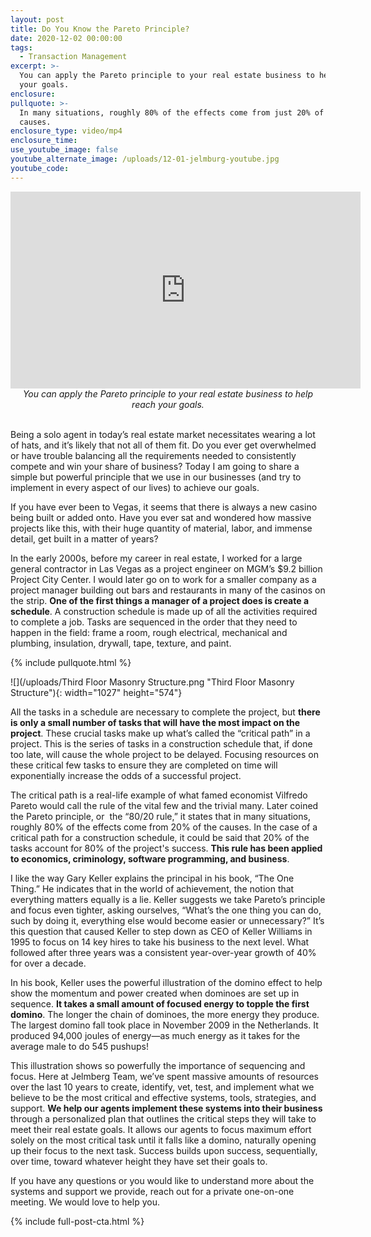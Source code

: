 ```yaml
---
layout: post
title: Do You Know the Pareto Principle?
date: 2020-12-02 00:00:00
tags:
  - Transaction Management
excerpt: >-
  You can apply the Pareto principle to your real estate business to help reach
  your goals.
enclosure:
pullquote: >-
  In many situations, roughly 80% of the effects come from just 20% of the
  causes.
enclosure_type: video/mp4
enclosure_time:
use_youtube_image: false
youtube_alternate_image: /uploads/12-01-jelmburg-youtube.jpg
youtube_code:
---
```


<iframe src="https://www.youtube.com/embed/CODE?rel=0" width="560" height="315" frameborder="0" allowfullscreen="allowfullscreen"></iframe>

<center><em>You can apply the Pareto principle to your real estate business to help reach your goals.</em></center>

<br>Being a solo agent in today’s real estate market necessitates wearing a lot of hats, and it’s likely that not all of them fit. Do you ever get overwhelmed or have trouble balancing all the requirements needed to consistently compete and win your share of business? Today I am going to share a simple but powerful principle that we use in our businesses (and try to implement in every aspect of our lives) to achieve our goals.

If you have ever been to Vegas, it seems that there is always a new casino being built or added onto. Have you ever sat and wondered how massive projects like this, with their huge quantity of material, labor, and immense detail, get built in a matter of years?

In the early 2000s, before my career in real estate, I worked for a large general contractor in Las Vegas as a project engineer on MGM’s $9.2 billion Project City Center. I would later go on to work for a smaller company as a project manager building out bars and restaurants in many of the casinos on the strip. **One of the first things a manager of a project does is create a schedule**. A construction schedule is made up of all the activities required to complete a job. Tasks are sequenced in the order that they need to happen in the field: frame a room, rough electrical, mechanical and plumbing, insulation, drywall, tape, texture, and paint.

{% include pullquote.html %}

![](/uploads/Third Floor Masonry Structure.png "Third Floor Masonry Structure"){: width="1027" height="574"}

All the tasks in a schedule are necessary to complete the project, but **there is only a small number of tasks that will have the most impact on the project**. These crucial tasks make up what’s called the “critical path” in a project. This is the series of tasks in a construction schedule that, if done too late, will cause the whole project to be delayed. Focusing resources on these critical few tasks to ensure they are completed on time will exponentially increase the odds of a successful project.

The critical path is a real-life example of what famed economist Vilfredo Pareto would call the rule of the vital few and the trivial many. Later coined the Pareto principle, or &nbsp;the “80/20 rule,” it states that in many situations, roughly 80% of the effects come from 20% of the causes. In the case of a critical path for a construction schedule, it could be said that 20% of the tasks account for 80% of the project's success. **This rule has been applied to economics, criminology, software programming, and business**.

I like the way Gary Keller explains the principal in his book, “The One Thing.” He indicates that in the world of achievement, the notion that everything matters equally is a lie. Keller suggests we take Pareto’s principle and focus even tighter, asking ourselves, “What’s the one thing you can do, such by doing it, everything else would become easier or unnecessary?” It’s this question that caused Keller to step down as CEO of Keller Williams in 1995 to focus on 14 key hires to take his business to the next level. What followed after three years was a consistent year-over-year growth of 40% for over a decade.

In his book, Keller uses the powerful illustration of the domino effect to help show the momentum and power created when dominoes are set up in sequence. **It takes a small amount of focused energy to topple the first domino**. The longer the chain of dominoes, the more energy they produce. The largest domino fall took place in November 2009 in the Netherlands. It produced 94,000 joules of energy—as much energy as it takes for the average male to do 545 pushups\!

This illustration shows so powerfully the importance of sequencing and focus. Here at Jelmberg Team, we’ve spent massive amounts of resources over the last 10 years to create, identify, vet, test, and implement what we believe to be the most critical and effective systems, tools, strategies, and support. **We help our agents implement these systems into their business** through a personalized plan that outlines the critical steps they will take to meet their real estate goals. It allows our agents to focus maximum effort solely on the most critical task until it falls like a domino, naturally opening up their focus to the next task. Success builds upon success, sequentially, over time, toward whatever height they have set their goals to.

If you have any questions or you would like to understand more about the systems and support we provide, reach out for a private one-on-one meeting. We would love to help you.

{% include full-post-cta.html %}
